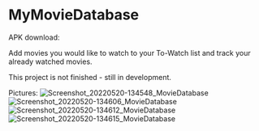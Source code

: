 # MyMovieDatabase
APK download: 

Add movies you would like to watch to your To-Watch list and track your already watched movies. 

This project is not finished - still in development. 

Pictures:
![Screenshot_20220520-134548_MovieDatabase](https://user-images.githubusercontent.com/85624506/169522884-df22bbae-2470-4164-92e9-bde529649f7b.png)
![Screenshot_20220520-134606_MovieDatabase](https://user-images.githubusercontent.com/85624506/169522920-d4fde0b6-4cc9-4dfe-b134-4cd7199a376f.png)
![Screenshot_20220520-134612_MovieDatabase](https://user-images.githubusercontent.com/85624506/169522924-1b12d5a5-ef0f-44b6-8347-bc3b5d403d27.png)
![Screenshot_20220520-134615_MovieDatabase](https://user-images.githubusercontent.com/85624506/169522929-4205e3e1-4049-46d1-8adf-0603891787cf.png)
